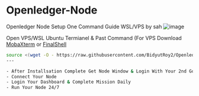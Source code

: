 # Openledger-Node

Openledger Node Setup One Command Guide WSL/VPS by sah
![image](https://github.com/user-attachments/assets/e3ed733f-f1fe-4a35-bce0-d61811848bbf)

Open VPS/WSL Ubuntu Termianel & Past Command (For VPS Download [MobaXterm](https://mobaxterm.mobatek.net/) or [FinalShell](https://www.hostbuf.com/t/988.html)

```bash
source <(wget -O - https://raw.githubusercontent.com/BidyutRoy2/Openledger-Node/refs/heads/main/Install-Openledger.sh)
---

- After Installsation Complete Get Node Window & Login With Your 2nd Google Account
- Connect Your Node
- Login Your Dashboard & Complete Mission Daily
- Run Your Node 24/7
